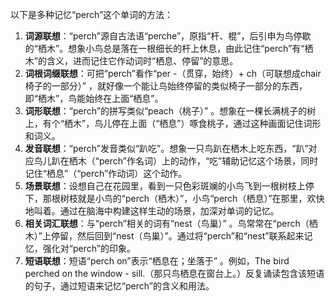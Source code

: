 以下是多种记忆“perch”这个单词的方法：
1. **词源联想**：“perch”源自古法语“perche”，原指“杆、棍”，后引申为鸟停歇的“栖木”。想象小鸟总是落在一根细长的杆上休息，由此记住“perch”有“栖木”的含义，进而记住它作动词时“栖息、停留”的意思。
2. **词根词缀联想**：可把“perch”看作“per -（贯穿，始终）+ ch（可联想成chair椅子的一部分）” ，就好像一个能让鸟始终停留的类似椅子一部分的东西，即“栖木”，鸟能始终在上面“栖息”。
3. **词形联想**：“perch”的拼写类似“peach（桃子）” 。想象在一棵长满桃子的树上，有个“栖木”，鸟儿停在上面（“栖息”）啄食桃子，通过这种画面记住词形和词义。
4. **发音联想**：“perch”发音类似“趴吃”。想象一只鸟趴在栖木上吃东西，“趴”对应鸟儿趴在栖木（“perch”作名词）上的动作，“吃”辅助记忆这个场景，同时记住“栖息”（“perch”作动词）这个动作。
5. **场景联想**：设想自己在花园里，看到一只色彩斑斓的小鸟飞到一根树枝上停下，那根树枝就是小鸟的“perch（栖木）”，小鸟“perch（栖息）”在那里，欢快地叫着。通过在脑海中构建这样生动的场景，加深对单词的记忆。
6. **相关词汇联想**：与“perch”相关的词有“nest（鸟巢）” 。鸟常常在“perch（栖木）”上停留，然后回到“nest（鸟巢）”。通过将“perch”和“nest”联系起来记忆，强化对“perch”的印象。
7. **短语联想**：短语“perch on”表示“栖息在；坐落于” 。例如，The bird perched on the window - sill.（那只鸟栖息在窗台上。）反复诵读包含该短语的句子，通过短语来记忆“perch”的含义和用法。 